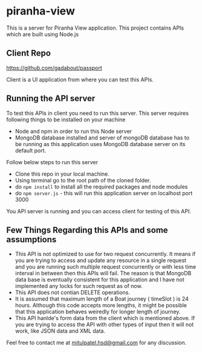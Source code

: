# piranha-view
This is a server for Piranha View application. This project contains APIs which are built using Node.js 

## Client Repo
https://github.com/gadabout/passport

Client is a UI application from where you can test this APIs.

## Running the API server

To test this APIs in client you need to run this server.
This server requires following things to be installed on your machine
* Node and npm in order to run this Node server
* MongoDB database installed and server of mongoDB database has to be running as this application uses MongoDB database server on its default port.
 
Follow below steps to run this server
* Clone this repo in your local machine. 
* Using terminal go to the root path of the cloned folder.
* do `npm install` to install all the required packages and node modules
* do `npm server.js` - this will run this application server on localhost port 3000

You API server is running and you can access client for testing of this API.

## Few Things Regarding this APIs and some assumptions
* This API is not optimized to use for two request concurrently. It means if you are trying to access and update any resource in a single request and you are running such multiple request concurrently or with less time interval in between then this APIs will fail. The reason is that MongoDB data base is eventually consistent for this application and I have not implemented any locks for such request as of now.
* This API does not contian DELETE operations.
* It is assumed that maximum length of a Boat journey ( timeSlot ) is 24 hours. Although this code accepts more lengths, it might be possible that this application behaves weiredly for longer length of journey.
* This API hanlde's form data from the client which is mentioned above. If you are trying to access the API with other types of input then it will not work, like JSON data and XML data.


Feel free to contact me at mitulpatel.hsd@gmail.com for any discussion.
